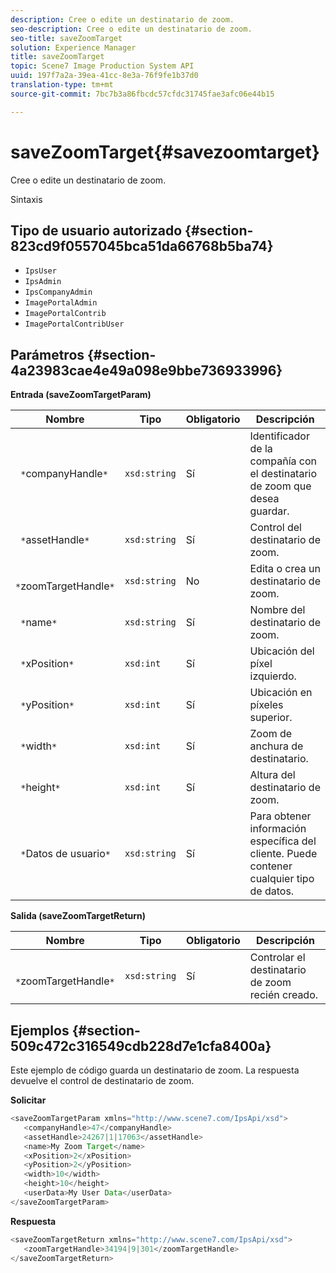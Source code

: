 ```yaml
---
description: Cree o edite un destinatario de zoom.
seo-description: Cree o edite un destinatario de zoom.
seo-title: saveZoomTarget
solution: Experience Manager
title: saveZoomTarget
topic: Scene7 Image Production System API
uuid: 197f7a2a-39ea-41cc-8e3a-76f9fe1b37d0
translation-type: tm+mt
source-git-commit: 7bc7b3a86fbcdc57cfdc31745fae3afc06e44b15

---
```



# saveZoomTarget{#savezoomtarget}

Cree o edite un destinatario de zoom.

Sintaxis

## Tipo de usuario autorizado {#section-823cd9f0557045bca51da66768b5ba74}

* `IpsUser`
* `IpsAdmin`
* `IpsCompanyAdmin`
* `ImagePortalAdmin`
* `ImagePortalContrib`
* `ImagePortalContribUser`

## Parámetros {#section-4a23983cae4e49a098e9bbe736933996}

**Entrada (saveZoomTargetParam)**

| Nombre | Tipo | Obligatorio | Descripción |
|---|---|---|---|
| ` *`companyHandle`*` | `xsd:string` | Sí | Identificador de la compañía con el destinatario de zoom que desea guardar. |
| ` *`assetHandle`*` | `xsd:string` | Sí | Control del destinatario de zoom. |
| ` *`zoomTargetHandle`*` | `xsd:string` | No | Edita o crea un destinatario de zoom. |
| ` *`name`*` | `xsd:string` | Sí | Nombre del destinatario de zoom. |
| ` *`xPosition`*` | `xsd:int` | Sí | Ubicación del píxel izquierdo. |
| ` *`yPosition`*` | `xsd:int` | Sí | Ubicación en píxeles superior. |
| ` *`width`*` | `xsd:int` | Sí | Zoom de anchura de destinatario. |
| ` *`height`*` | `xsd:int` | Sí | Altura del destinatario de zoom. |
| ` *`Datos de usuario`*` | `xsd:string` | Sí | Para obtener información específica del cliente. Puede contener cualquier tipo de datos. |

**Salida (saveZoomTargetReturn)**

| Nombre | Tipo | Obligatorio | Descripción |
|---|---|---|---|
| ` *`zoomTargetHandle`*` | `xsd:string` | Sí | Controlar el destinatario de zoom recién creado. |

## Ejemplos {#section-509c472c316549cdb228d7e1cfa8400a}

Este ejemplo de código guarda un destinatario de zoom. La respuesta devuelve el control de destinatario de zoom.

**Solicitar**

```java
<saveZoomTargetParam xmlns="http://www.scene7.com/IpsApi/xsd">
   <companyHandle>47</companyHandle>
   <assetHandle>24267|1|17063</assetHandle>
   <name>My Zoom Target</name>
   <xPosition>2</xPosition>
   <yPosition>2</yPosition>
   <width>10</width>
   <height>10</height>
   <userData>My User Data</userData>
</saveZoomTargetParam>
```

**Respuesta**

```java
<saveZoomTargetReturn xmlns="http://www.scene7.com/IpsApi/xsd">
   <zoomTargetHandle>34194|9|301</zoomTargetHandle>
</saveZoomTargetReturn>
```

